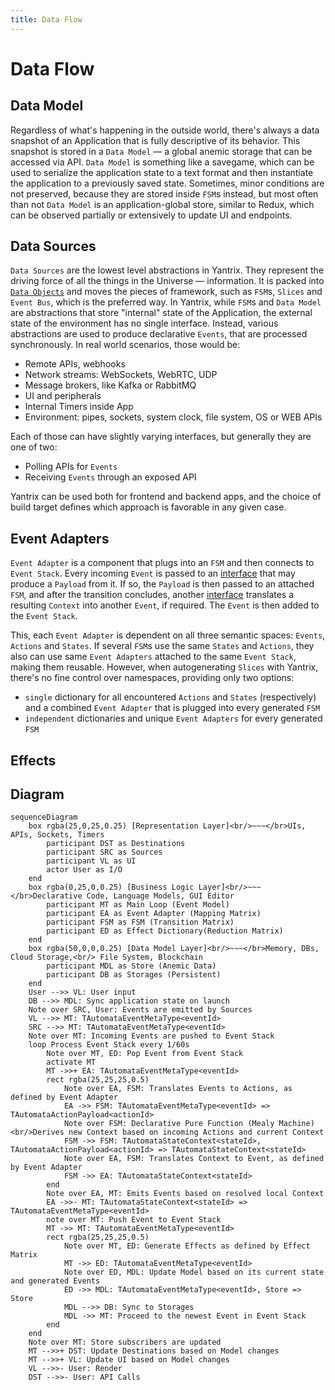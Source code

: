 ```yaml
---
title: Data Flow
---
```


# Data Flow

## Data Model

Regardless of what's happening in the outside world, there's always a data snapshot of an Application that is fully descriptive of its behavior. This snapshot is stored in a `Data Model` &mdash; a global anemic storage that can be accessed via API. `Data Model` is something like a savegame, which can be used to serialize the application state to a text format and then instantiate the application to a previously saved state. Sometimes, minor conditions are not preserved, because they are stored inside `FSM`s instead, but most often than not `Data Model` is an application-global store, similar to Redux, which can be observed partially or extensively to update UI and endpoints.

## Data Sources

`Data Sources` are the lowest level abstractions in Yantrix. They represent the driving force of all the things in the Universe &mdash; information. It is packed into [`Data Objects`](../syntax/100_data_objects.html) and moves the pieces of framework, such as `FSM`s, `Slices` and `Event Bus`, which is the preferred way. In Yantrix, while `FSM`s and `Data Model` are abstractions that store "internal" state of the Application, the external state of the environment has no single interface. Instead, various abstractions are used to produce declarative `Events`, that are processed synchronously. In real world scenarios, those would be:

-   Remote APIs, webhooks
-   Network streams: WebSockets, WebRTC, UDP
-   Message brokers, like Kafka or RabbitMQ
-   UI and peripherals
-   Internal Timers inside App
-   Environment: pipes, sockets, system clock, file system, OS or WEB APIs

Each of those can have slightly varying interfaces, but generally they are one of two:

-   Polling APIs for `Events`
-   Receiving `Events` through an exposed API

Yantrix can be used both for frontend and backend apps, and the choice of build target defines which approach is favorable in any given case.

## Event Adapters

`Event Adapter` is a component that plugs into an `FSM` and then connects to `Event Stack`. Every incoming `Event` is passed to an [interface](../API-Reference/automata/interfaces/IAutomataEventAdapter.html#handleevent) that may produce a `Payload` from it. If so, the `Payload` is then passed to an attached `FSM`, and after the transition concludes, another [interface](../API-Reference/automata/interfaces/IAutomataEventAdapter.html#handletransition) translates a resulting `Context` into another `Event`, if required. The `Event` is then added to the `Event Stack`.

This, each `Event Adapter` is dependent on all three semantic spaces: `Events`, `Actions` and `States`. If several `FSM`s use the same `States` and `Actions`, they also can use same `Event Adapters` attached to the same `Event Stack`, making them reusable. However, when autogenerating `Slices` with Yantrix, there's no fine control over namespaces, providing only two options:

-   `single` dictionary for all encountered `Actions` and `States` (respectively) and a combined `Event Adapter` that is plugged into every generated `FSM`
-   `independent` dictionaries and unique `Event Adapters` for every generated `FSM`

## Effects

## Diagram

```mermaid
sequenceDiagram
	box rgba(25,0,25,0.25) [Representation Layer]<br/>~~~</br>UIs, APIs, Sockets, Timers
		participant DST as Destinations
		participant SRC as Sources
		participant VL as UI
		actor User as I/O
	end
	box rgba(0,25,0,0.25) [Business Logic Layer]<br/>~~~</br>Declarative Code, Language Models, GUI Editor
		participant MT as Main Loop (Event Model)
		participant EA as Event Adapter (Mapping Matrix)
		participant FSM as FSM (Transition Matrix)
		participant ED as Effect Dictionary(Reduction Matrix)
	end
	box rgba(50,0,0,0.25) [Data Model Layer]<br/>~~~</br>Memory, DBs, Cloud Storage,<br/> File System, Blockchain
		participant MDL as Store (Anemic Data)
		participant DB as Storages (Persistent)
	end
	User -->> VL: User input
	DB -->> MDL: Sync application state on launch
	Note over SRC, User: Events are emitted by Sources
	VL -->> MT: TAutomataEventMetaType<eventId>
	SRC -->> MT: TAutomataEventMetaType<eventId>
	Note over MT: Incoming Events are pushed to Event Stack
	loop Process Event Stack every 1/60s
		Note over MT, ED: Pop Event from Event Stack
		activate MT
		MT ->>+ EA: TAutomataEventMetaType<eventId>
		rect rgba(25,25,25,0.5)
			Note over EA, FSM: Translates Events to Actions, as defined by Event Adapter
			EA ->> FSM: TAutomataEventMetaType<eventId> => TAutomataActionPayload<actionId>
			Note over FSM: Declarative Pure Function (Mealy Machine)<br/>Derives new Context based on incoming Actions and current Context
			FSM ->> FSM: TAutomataStateContext<stateId>, TAutomataActionPayload<actionId> => TAutomataStateContext<stateId>
			Note over EA, FSM: Translates Context to Event, as defined by Event Adapter
			FSM ->> EA: TAutomataStateContext<stateId>
		end
		Note over EA, MT: Emits Events based on resolved local Context
		EA ->>- MT: TAutomataStateContext<stateId> => TAutomataEventMetaType<eventId>
		note over MT: Push Event to Event Stack
		MT ->> MT: TAutomataEventMetaType<eventId>
		rect rgba(25,25,25,0.5)
			Note over MT, ED: Generate Effects as defined by Effect Matrix
			MT ->> ED: TAutomataEventMetaType<eventId>
			Note over ED, MDL: Update Model based on its current state and generated Events
			ED ->> MDL: TAutomataEventMetaType<eventId>, Store => Store
			MDL -->> DB: Sync to Storages
			MDL ->> MT: Proceed to the newest Event in Event Stack
		end
	end
	Note over MT: Store subscribers are updated
	MT -->>+ DST: Update Destinations based on Model changes
	MT -->>+ VL: Update UI based on Model changes
	VL -->>- User: Render
	DST -->>- User: API Calls
```

